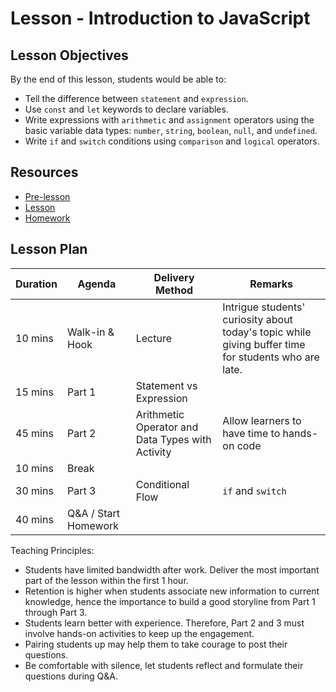 # Lesson - Introduction to JavaScript

## Lesson Objectives

By the end of this lesson, students would be able to:

- Tell the difference between `statement` and `expression`.
- Use `const` and `let` keywords to declare variables.
- Write expressions with `arithmetic` and `assignment` operators using the basic variable data types: `number`, `string`, `boolean`, `null`, and `undefined`.
- Write `if` and `switch` conditions using `comparison` and `logical` operators.

## Resources

- [Pre-lesson](./pre-lesson-work.md)
- [Lesson](./lesson.md)
- [Homework](./homework.md)

## Lesson Plan

| Duration | Agenda               | Delivery Method                                  | Remarks                                                                                              |
| -------- | -------------------- | ------------------------------------------------ | ---------------------------------------------------------------------------------------------------- |
| 10 mins  | Walk-in & Hook       | Lecture                                          | Intrigue students' curiosity about today's topic while giving buffer time for students who are late. |
| 15 mins  | Part 1               | Statement vs Expression                          |
| 45 mins  | Part 2               | Arithmetic Operator and Data Types with Activity | Allow learners to have time to hands-on code                                                         |
| 10 mins  | Break                |                                                  |
| 30 mins  | Part 3               | Conditional Flow                                 | `if` and `switch`                                                                                    |
| 40 mins  | Q&A / Start Homework |                                                  |

Teaching Principles:

- Students have limited bandwidth after work. Deliver the most important part of the lesson within the first 1 hour.
- Retention is higher when students associate new information to current knowledge, hence the importance to build a good storyline from Part 1 through Part 3.
- Students learn better with experience. Therefore, Part 2 and 3 must involve hands-on activities to keep up the engagement.
- Pairing students up may help them to take courage to post their questions.
- Be comfortable with silence, let students reflect and formulate their questions during Q&A.
